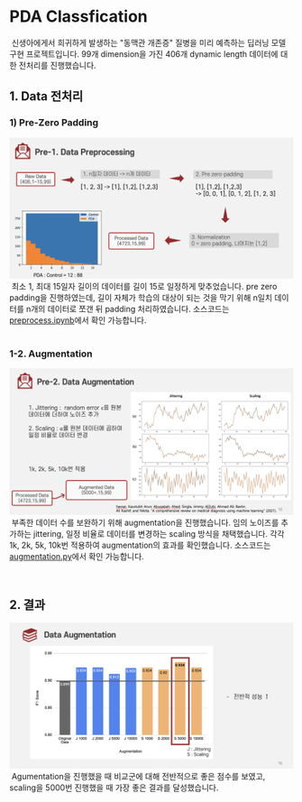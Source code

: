 # PDA Classfication
&nbsp;신생아에게서 희귀하게 발생하는 "동맥관 개존증" 질병을 미리 예측하는 딥러닝 모델 구현 프로젝트입니다. 99개 dimension을 가진 406개 dynamic length 데이터에 대한 전처리를 진행했습니다.

## 1. Data 전처리
### 1) Pre-Zero Padding
![padding](padding.png)
&nbsp;최소 1, 최대 15일자 길이의 데이터를 길이 15로 일정하게 맞추었습니다. pre zero padding을 진행하였는데, 길이 자체가 학습의 대상이 되는 것을 막기 위해 n일치 데이터를 n개의 데이터로 쪼갠 뒤 padding 처리하였습니다. 소스코드는 [preprocess.ipynb](https://github.com/BuchuKim/pda-classification/blob/preprocess.ipynb)에서 확인 가능합니다.   
<br />

### 1-2. Augmentation
![augmenting](augmenting.png)
&nbsp;부족한 데이터 수를 보완하기 위해 augmentation을 진행했습니다. 임의 노이즈를 추가하는 jittering, 일정 비율로 데이터를 변경하는 scaling 방식을 채택했습니다. 각각 1k, 2k, 5k, 10k번 적용하여 augmentation의 효과를 확인했습니다. 소스코드는 [augmentation.py](https://github.com/BuchuKim/pda-classification/blob/augmentation.ipynb)에서 확인 가능합니다.   

<br />

## 2. 결과
![result](result.png)
&nbsp;Agumentation을 진행했을 때 비교군에 대해 전반적으로 좋은 점수를 보였고, scaling을 5000번 진행했을 때 가장 좋은 결과를 달성했습니다.   

<br />
<br />

